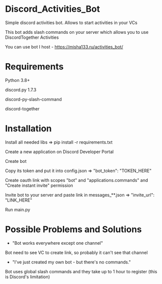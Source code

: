 # Discord_Activities_Bot
Simple discord activities bot. Allows to start activities in your VCs

This bot adds slash commands on your server which allows you to use DiscordTogether Activities

You can use bot I host - https://misha133.ru/activities_bot/

# Requirements 
Python 3.8+

discord.py 1.7.3

discord-py-slash-command

discord-together

# Installation
Install all needed libs => pip install -r requirements.txt

Create a new application on Discord Developer Portal

Create bot

Copy its token and put it into config.json => "bot_token": "TOKEN_HERE"

Create oauth link with scopes "bot" and "applications.commands" and "Create instant invite" permission

Invite bot to your server and paste link in messages_**.json => "invite_url": "LINK_HERE"

Run main.py


# Possible Problems and Solutions
- "Bot works everywhere except one channel"
 
Bot need to see VC to create link, so probably it can't see that channel

- "I've just created my own bot - but there's no commands."
 
Bot uses global slash commands and they take up to 1 hour to register (this is Discord's limitation)
